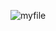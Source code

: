 ![myfile](https://www.paperflite.com/sites/default/files/inline-images/dinosaur%20interactive%20content_0.gif)
